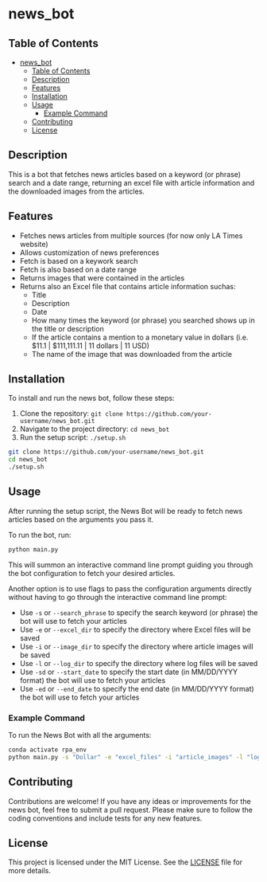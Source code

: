 # news_bot

## Table of Contents
- [news\_bot](#news_bot)
  - [Table of Contents](#table-of-contents)
  - [Description](#description)
  - [Features](#features)
  - [Installation](#installation)
  - [Usage](#usage)
    - [Example Command](#example-command)
  - [Contributing](#contributing)
  - [License](#license)


## Description

This is a bot that fetches news articles based on a keyword (or phrase) search and a date range, returning an excel file with article information and the downloaded images from the articles.

## Features

- Fetches news articles from multiple sources (for now only LA Times website)
- Allows customization of news preferences
- Fetch is based on a keywork search
- Fetch is also based on a date range
- Returns images that were contained in the articles
- Returns also an Excel file that contains article information suchas:
  - Title
  - Description
  - Date
  - How many times the keyword (or phrase) you searched shows up in the title or description
  - If the article contains a mention to a monetary value in dollars (i.e. $11.1 | $111,111.11 | 11 dollars | 11 USD)
  - The name of the image that was downloaded from the article

## Installation

To install and run the news bot, follow these steps:

1. Clone the repository: `git clone https://github.com/your-username/news_bot.git`
2. Navigate to the project directory: `cd news_bot`
3. Run the setup script: `./setup.sh`

```sh
git clone https://github.com/your-username/news_bot.git
cd news_bot
./setup.sh
```

## Usage

After running the setup script, the News Bot will be ready to fetch news articles based on the arguments you pass it. 

To run the bot, run:

```sh
python main.py
```

This will summon an interactive command line prompt guiding you through the bot configuration to fetch your desired articles.

Another option is to use flags to pass the configuration arguments directly without having to go through the interactive command line prompt:

- Use `-s` or `--search_phrase` to specify the search keyword (or phrase) the bot will use to fetch your articles
- Use `-e` or `--excel_dir` to specify the directory where Excel files will be saved
- Use `-i` or `--image_dir` to specify the directory where article images will be saved
- Use `-l` or `--log_dir` to specify the directory where log files will be saved
- Use `-sd` or `--start_date` to specify the start date (in MM/DD/YYYY format) the bot will use to fetch your articles
- Use `-ed` or `--end_date` to specify the end date (in MM/DD/YYYY format) the bot will use to fetch your articles

### Example Command

To run the News Bot with all the arguments:

```sh
conda activate rpa_env
python main.py -s "Dollar" -e "excel_files" -i "article_images" -l "logs" -sd "05/23/2024" -ed "05/23/2024"
```

## Contributing

Contributions are welcome! If you have any ideas or improvements for the news bot, feel free to submit a pull request. Please make sure to follow the coding conventions and include tests for any new features.

## License

This project is licensed under the MIT License. See the [LICENSE](LICENSE) file for more details.